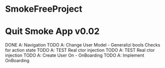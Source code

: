 # SmokeFreeProject
Quit Smoke App v0.02 
================================
DONE A: Navigation
TODO A: Change User Model - Generalizi bools Checks for action state 
TODO A: TEST Real ctor injection 
TODO A: TEST Real ctor injection 
TODO A: Create User On - OnBoarding
TODO A: Implement OnBoarding
